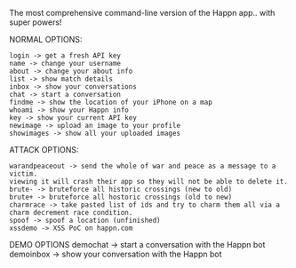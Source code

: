 The most comprehensive command-line version of the Happn app.. with super powers!


NORMAL OPTIONS:

	login -> get a fresh API key
	name -> change your username
	about -> change your about info
	list -> show match details
	inbox -> show your conversations
	chat -> start a conversation
	findme -> show the location of your iPhone on a map
	whoami -> show your Happn info
	key -> show your current API key
	newimage -> upload an image to your profile
	showimages -> show all your uploaded images
	
ATTACK OPTIONS:

	warandpeaceout -> send the whole of war and peace as a message to a victim. 
	viewing it will crash their app so they will not be able to delete it.
	brute- -> bruteforce all historic crossings (new to old)
	brute+ -> bruteforce all hostoric crossings (old to new)
	charmrace -> take pasted list of ids and try to charm them all via a charm decrement race condition.
	spoof -> spoof a location (unfinished)
	xssdemo -> XSS PoC on happn.com
	
DEMO OPTIONS
	demochat -> start a conversation with the Happn bot
	demoinbox -> show your conversation with the Happn bot
